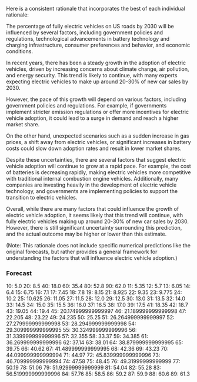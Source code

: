 Here is a consistent rationale that incorporates the best of each individual rationale:

The percentage of fully electric vehicles on US roads by 2030 will be influenced by several factors, including government policies and regulations, technological advancements in battery technology and charging infrastructure, consumer preferences and behavior, and economic conditions.

In recent years, there has been a steady growth in the adoption of electric vehicles, driven by increasing concerns about climate change, air pollution, and energy security. This trend is likely to continue, with many experts expecting electric vehicles to make up around 20-30% of new car sales by 2030.

However, the pace of this growth will depend on various factors, including government policies and regulations. For example, if governments implement stricter emission regulations or offer more incentives for electric vehicle adoption, it could lead to a surge in demand and reach a higher market share.

On the other hand, unexpected scenarios such as a sudden increase in gas prices, a shift away from electric vehicles, or significant increases in battery costs could slow down adoption rates and result in lower market shares.

Despite these uncertainties, there are several factors that suggest electric vehicle adoption will continue to grow at a rapid pace. For example, the cost of batteries is decreasing rapidly, making electric vehicles more competitive with traditional internal combustion engine vehicles. Additionally, many companies are investing heavily in the development of electric vehicle technology, and governments are implementing policies to support the transition to electric vehicles.

Overall, while there are many factors that could influence the growth of electric vehicle adoption, it seems likely that this trend will continue, with fully electric vehicles making up around 20-30% of new car sales by 2030. However, there is still significant uncertainty surrounding this prediction, and the actual outcome may be higher or lower than this estimate.

(Note: This rationale does not include specific numerical predictions like the original forecasts, but rather provides a general framework for understanding the factors that will influence electric vehicle adoption.)

### Forecast

10: 5.0
20: 8.5
40: 18.0
60: 35.4
80: 52.8
90: 62.0
11: 5.35
12: 5.7
13: 6.05
14: 6.4
15: 6.75
16: 7.1
17: 7.45
18: 7.8
19: 8.15
21: 8.925
22: 9.35
23: 9.775
24: 10.2
25: 10.625
26: 11.05
27: 11.5
28: 12.0
29: 12.5
30: 13.0
31: 13.5
32: 14.0
33: 14.5
34: 15.0
35: 15.5
36: 16.0
37: 16.5
38: 17.0
39: 17.5
41: 18.35
42: 18.7
43: 19.05
44: 19.4
45: 20.174999999999997
46: 21.189999999999998
47: 22.205
48: 23.22
49: 24.235
50: 25.25
51: 26.264999999999997
52: 27.279999999999998
53: 28.294999999999998
54: 29.309999999999995
55: 30.324999999999996
56: 31.339999999999996
57: 32.355
58: 33.37
59: 34.385
61: 36.269999999999996
62: 37.14
63: 38.01
64: 38.879999999999995
65: 39.75
66: 40.62
67: 41.489999999999995
68: 42.36
69: 43.23
70: 44.099999999999994
71: 44.97
72: 45.839999999999996
73: 46.709999999999994
74: 47.58
75: 48.45
76: 49.31999999999999
77: 50.19
78: 51.06
79: 51.92999999999999
81: 54.04
82: 55.28
83: 56.519999999999996
84: 57.76
85: 58.5
86: 59.2
87: 59.9
88: 60.6
89: 61.3